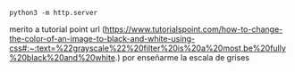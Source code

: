 
`python3 -m http.server`


merito a tutorial point url (https://www.tutorialspoint.com/how-to-change-the-color-of-an-image-to-black-and-white-using-css#:~:text=%22grayscale%22%20filter%20is%20a%20most,be%20fully%20black%20and%20white.) por enseñarme la escala de grises